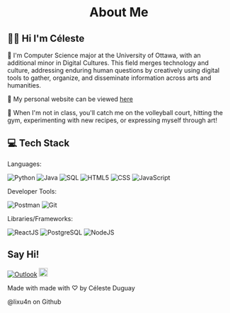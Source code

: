 <h1 align='center'> About Me </h1>
<h2 > 👋🏻 Hi I'm Céleste </h2>

💫 I'm Computer Science major at the University of Ottawa, with an additional minor in Digital Cultures. This field merges technology and culture, addressing enduring human questions by creatively using digital tools to gather, organize, and disseminate information across arts and humanities.

👾 My personal website can be viewed [here](https://lixu4n.github.io/Celeste/)

👾 When I'm not in class, you'll catch me on the volleyball court, hitting the gym, experimenting with new recipes, or expressing myself through art!

<h2> 💻 Tech Stack </h2>
Languages: 

![Python](https://img.shields.io/badge/python-%233776AB.svg?style=for-the-badge&logo=python&logoColor=white) 
![Java](https://img.shields.io/badge/java-%23ED8B00.svg?style=for-the-badge&logo=java&logoColor=white) 
![SQL](https://img.shields.io/badge/sql-%2307405e.svg?style=for-the-badge&logo=postgresql&logoColor=white) 
![HTML5](https://img.shields.io/badge/html5-%23E34F26.svg?style=for-the-badge&logo=html5&logoColor=white) 
![CSS](https://img.shields.io/badge/css-%231572B6.svg?style=for-the-badge&logo=css3&logoColor=white) 
![JavaScript](https://img.shields.io/badge/javascript-%23323330.svg?style=for-the-badge&logo=javascript&logoColor=%23F7DF1E) 

Developer Tools: 

![Postman](https://img.shields.io/badge/Postman-FF6C37?style=for-the-badge&logo=postman&logoColor=white) 
![Git](https://img.shields.io/badge/git-%23F05033.svg?style=for-the-badge&logo=git&logoColor=white)

Libraries/Frameworks:


![ReactJS](https://img.shields.io/badge/react-%2320232a.svg?style=for-the-badge&logo=react&logoColor=%2361DAFB) 
![PostgreSQL](https://img.shields.io/badge/PostgreSQL-316192?style=for-the-badge&logo=postgresql&logoColor=white) 
![NodeJS](https://img.shields.io/badge/node.js-6DA55F?style=for-the-badge&logo=node.js&logoColor=white) 




<h2 > Say Hi! </h2>

[![Outlook](https://img.shields.io/badge/Outlook-0072C6?style=flat-square&logo=Microsoft-Outlook&logoColor=white)](mailto:cdugu093@uottawa.ca)
<a href="https://www.linkedin.com/in/celesteduguay" target="_blank">
  <img height="20" src="https://img.shields.io/badge/LinkedIn-0077B5?style=for-the-badge&logo=linkedin&logoColor=white" />
</a>


<p> Made with made with ♡ by Céleste Duguay </p>
<p> @lixu4n on Github</p>
